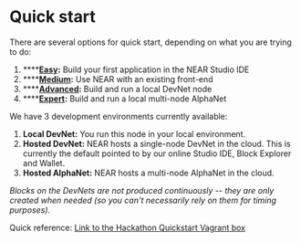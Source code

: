 # Quick start

There are several options for quick start, depending on what you are trying to do:

1. \*\*\*\*[**Easy**](easy.md)**:** Build your first application in the NEAR Studio IDE
2. \*\*\*\*[**Medium**](medium.md)**:** Use NEAR with an existing front-end
3. \*\*\*\*[**Advanced**](advanced.md)**:** Build and run a local DevNet node
4. \*\*\*\*[**Expert**](expert.md)**:** Build and run a local multi-node AlphaNet

We have 3 development environments currently available:

1. **Local DevNet:** You run this node in your local environment.
2. **Hosted DevNet:** NEAR hosts a single-node DevNet in the cloud. This is currently the default pointed to by our online Studio IDE, Block Explorer and Wallet.
3. **Hosted AlphaNet:** NEAR hosts a multi-node AlphaNet in the cloud.

_Blocks on the DevNets are not produced continuously -- they are only created when needed \(so you can't necessarily rely on them for timing purposes\)._

Quick reference: [Link to the Hackathon Quickstart Vagrant box](https://github.com/nearprotocol/integration-quickstart)

